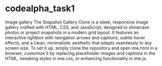 # codealpha_task1
Image gallery 
The Snapshot Gallery Clone is a sleek, responsive image gallery crafted with HTML, CSS, and JavaScript, 
designed to showcase photos or project snapshots in a modern grid layout. It features an interactive
lightbox with navigation arrows and captions, subtle hover effects, and a clean, minimalistic aesthetic
that adapts seamlessly to any screen size. To set it up, simply clone the repository and open ime.html
in a browser; customize it by replacing placeholder images and captions in the HTML, tweaking styles in
ime.css, or enhancing functionality in ime.js.
